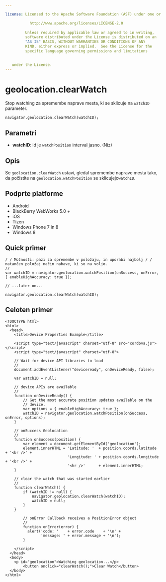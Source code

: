 ```yaml
---

license: Licensed to the Apache Software Foundation (ASF) under one or more contributor license agreements. See the NOTICE file distributed with this work for additional information regarding copyright ownership. The ASF licenses this file to you under the Apache License, Version 2.0 (the "License"); you may not use this file except in compliance with the License. You may obtain a copy of the License at

           http://www.apache.org/licenses/LICENSE-2.0
    
         Unless required by applicable law or agreed to in writing,
         software distributed under the License is distributed on an
         "AS IS" BASIS, WITHOUT WARRANTIES OR CONDITIONS OF ANY
         KIND, either express or implied.  See the License for the
         specific language governing permissions and limitations
    

   under the License.
---
```


# geolocation.clearWatch

Stop watching za spremembe naprave mesta, ki se sklicuje na `watchID` parameter.

    navigator.geolocation.clearWatch(watchID);
    

## Parametri

*   **watchID**: id je `watchPosition` interval jasno. (Niz)

## Opis

Se `geolocation.clearWatch` ustavi, gledal spremembe naprave mesta tako, da počistite na `geolocation.watchPosition` se sklicujejo`watchID`.

## Podprte platforme

*   Android
*   BlackBerry WebWorks 5.0 +
*   iOS
*   Tizen
*   Windows Phone 7 in 8
*   Windows 8

## Quick primer

    / / Možnosti: pazi za spremembe v položaju, in uporabi najbolj / / natančen položaj način nabave, ki so na voljo.
    //
    var watchID = navigator.geolocation.watchPosition(onSuccess, onError, { enableHighAccuracy: true });
    
    // ...later on...
    
    navigator.geolocation.clearWatch(watchID);
    

## Celoten primer

    <!DOCTYPE html>
    <html>
      <head>
        <title>Device Properties Example</title>
    
        <script type="text/javascript" charset="utf-8" src="cordova.js"></script>
        <script type="text/javascript" charset="utf-8">
    
        // Wait for device API libraries to load
        //
        document.addEventListener("deviceready", onDeviceReady, false);
    
        var watchID = null;
    
        // device APIs are available
        //
        function onDeviceReady() {
            // Get the most accurate position updates available on the
            // device.
            var options = { enableHighAccuracy: true };
            watchID = navigator.geolocation.watchPosition(onSuccess, onError, options);
        }
    
        // onSuccess Geolocation
        //
        function onSuccess(position) {
            var element = document.getElementById('geolocation');
            element.innerHTML = 'Latitude: '  + position.coords.latitude      + '<br />' +
                                'Longitude: ' + position.coords.longitude     + '<br />' +
                                '<hr />'      + element.innerHTML;
        }
    
        // clear the watch that was started earlier
        //
        function clearWatch() {
            if (watchID != null) {
                navigator.geolocation.clearWatch(watchID);
                watchID = null;
            }
        }
    
            // onError Callback receives a PositionError object
            //
            function onError(error) {
              alert('code: '    + error.code    + '\n' +
                    'message: ' + error.message + '\n');
            }
    
        </script>
      </head>
      <body>
        <p id="geolocation">Watching geolocation...</p>
            <button onclick="clearWatch();">Clear Watch</button>
      </body>
    </html>